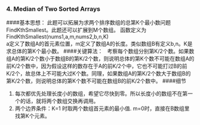 ### 4. Median of Two Sorted Arrays  
####基本思想：
此题可以拓展为求两个排序数组的总第K个最小数问题 FindKthSmallest。此题还可以扩展到M个数组。 
函数定义为 FindKthSmallest(nums1,a,m,nums2,b,n,K)  
a定义了数组A的首元素位置，m定义了数组A的长度。类似数组B有定义b,n。K是求总体的第K个最小数。
####关键算法：  
考察每个数组分别第K/2个数。如果数组A的第K/2个数小于数组B的第K/2个数，则说明总体的第K个数不可能在数组A的前K/2个数中，因为假设这样的数存在于A的前K/2个中，它也不可能打过B的前K/2个，故总体上不可能大过K个数。同理，如果数组A的第K/2个数大于数组B的第K/2个数，则说明总体的第K个数不可能在数组B的前K/2个数中。
####细节
1. 每次都优先处理长度小的数组，希望它尽快到零。所以长度小的数组不在第一个的话，就将两个数组交换再调用。
2. 两个边界条件：K=1 时取两个数组首元素的最小值. m=0时，直接在B数组里找第K个元素。
